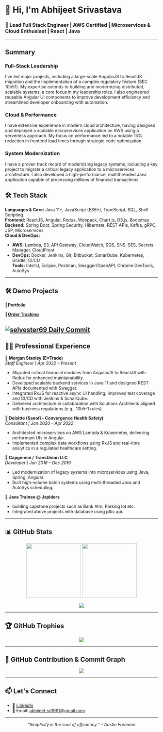 # 👋 Hi, I'm Abhijeet Srivastava

### 🚀 Lead Full Stack Engineer | AWS Certified | Microservices & Cloud Enthusiast | React | Java

---

## Summary

### Full-Stack Leadership
I've led major projects, including a large-scale AngularJS to ReactJS migration and the implementation of a complex regulatory feature (SEC 10b51). My expertise extends to building and modernizing distributed, scalable systems, a core focus in my leadership roles. I also engineered reusable Angular UI components to improve development efficiency and streamlined developer onboarding with automation.

### Cloud & Performance
I have extensive experience in modern cloud architecture, having designed and deployed a scalable microservices application on AWS using a serverless approach. My focus on performance led to a notable 15% reduction in frontend load times through strategic code optimization.

### System Modernization
I have a proven track record of modernizing legacy systems, including a key project to migrate a critical legacy application to a microservices architecture. I also developed a high-performance, multithreaded Java application capable of processing millions of financial transactions.



## 🛠️ Tech Stack

**Languages & Core:** Java 11+, JavaScript (ES6+), TypeScript, SQL, Shell Scripting  
**Frontend:** ReactJS, Angular, Redux, Webpack, Chart.js, D3.js, Bootstrap  
**Backend:** Spring Boot, Spring Security, Hibernate, REST APIs, Kafka, gRPC, JSP, Microservices  
**Cloud & DevOps:**  
- **AWS:** Lambda, S3, API Gateway, CloudWatch, SQS, SNS, SES, Secrets Manager, CloudFront  
- **DevOps:** Docker, Jenkins, Git, Bitbucket, SonarQube, Kubernetes, Gradle, CI/CD  
**Tools:** IntelliJ, Eclipse, Postman, Swagger/OpenAPI, Chrome DevTools, AutoSys

---

## 🛠️ Demo Projects 

**🔹[Portfolio](https://selvester69.github.io/portfolio/)**

**🔹[Order Tracking](https://selvester69.github.io/order-tracking-dashboard/dashboard)**

[![selvester69 Daily Commit](https://github.com/selvester69/my-history/actions/workflows/main.yml/badge.svg)](https://github.com/selvester69/my-history/actions/workflows/main.yml)
---

## 👨‍💻 Professional Experience

**🔹 Morgan Stanley (E*Trade)**  
*Staff Engineer | Apr 2022 – Present*  
- Migrated critical financial modules from AngularJS to ReactJS with Redux for enhanced maintainability.
- Developed scalable backend services in Java 11 and designed REST APIs documented with Swagger.
- Integrated RxJS for reactive async UI handling; improved test coverage and CI/CD with Jenkins & SonarQube.
- Delivered architecture in collaboration with Solutions Architects aligned with business regulations (e.g., 10b5-1 rules).

**🔹 Deloitte (Sanofi - Convergence Health Safety)**  
*Consultant | Jan 2020 – Apr 2022*  
- Architected microservices on AWS Lambda & Kubernetes, delivering performant UIs in Angular.
- Implemented complex data workflows using RxJS and real-time analytics in a regulated healthcare setting.

**🔹 Capgemini / TransUnion LLC**  
*Developer | Jun 2016 – Dec 2019*  
- Led modernization of legacy systems into microservices using Java, Spring, Angular.
- Built high-volume batch systems using multi-threaded Java and AutoSys scheduling.

**🔹 Java Trainee @ Jspiders**  
- building capstone projects such as Bank Atm, Parking lot etc.
- Integrated above projects with database using jdbc api.
---

## 📊 GitHub Stats

<p align="center">
  <img src="https://github-readme-stats.vercel.app/api?username=selvester69&show_icons=true&theme=transparent" height="180" />
  <img src="https://github-readme-streak-stats.herokuapp.com/?user=selvester69&theme=dark" height="180" />
</p>

<p align="center">
  <img src="https://github-readme-stats.vercel.app/api/top-langs/?username=selvester69&layout=compact&theme=transparent" />
</p>

---

## 🏆 GitHub Trophies

<p align="center">
  <img src="https://github-profile-trophy.vercel.app/?username=selvester69&theme=darkhub&no-frame=true&row=1&margin-w=10" />
</p>

---

## 📅 GitHub Contribution & Commit Graph

<p align="center">
  <img src="https://github-readme-activity-graph.vercel.app/graph?username=selvester69&theme=github-compact" />
</p>

---

## 📫 Let's Connect

- 💼 [LinkedIn](https://www.linkedin.com/in/abhijeetS93/)
- 📧 Email: abhijeet.sri1991@gmail.com

---



<!-- commented
### 🛠 Recent Projects
- 🔹 **[Project One](https://github.com/your-username/project-one)** – Real-time stock monitoring dashboard using React & WebSockets
- 🔹 **[Project Two](https://github.com/your-username/project-two)** – Serverless REST API on AWS using Lambda & DynamoDB
- 🔹 **[Project Three](https://github.com/your-username/project-three)** – Kubernetes-deployed Spring Boot microservices

--- -->

<p align="center"><i>“Simplicity is the soul of efficiency.” – Austin Freeman</i></p>
